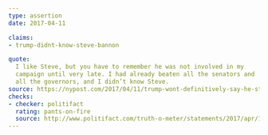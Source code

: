 ```yaml
---
type: assertion
date: 2017-04-11

claims:
- trump-didnt-know-steve-bannon

quote:
  I like Steve, but you have to remember he was not involved in my
  campaign until very late. I had already beaten all the senators and
  all the governors, and I didn’t know Steve.
source: https://nypost.com/2017/04/11/trump-wont-definitively-say-he-still-backs-bannon/
checks:
- checker: politifact
  rating: pants-on-fire
  source: http://www.politifact.com/truth-o-meter/statements/2017/apr/12/donald-trump/did-he-or-didnt-he-trump-contradicts-himself-wheth/
---
```

